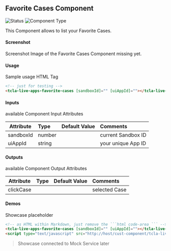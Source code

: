## Favorite Cases Component

![Status][draft] ![Component Type][top] <!--Component Meta {"created_by":"JS", "reviewed_by":"JG", "last_modified_by":"JS", "comment":"init"} Component Meta -->

This Component allows to list your Favorite Cases.

#### Screenshot
Screenshot Image of the Favorite Cases Component missing yet.

#### Usage
Sample usage HTML Tag

```html
<!-- just for testing -->
<tcla-live-apps-favorite-cases [sandboxId]="" [uiAppId]=""></tcla-live-apps-favorite-cases>
```

#### Inputs
available Component Input Attributes

| Attribute         | Type                          | Default Value | Comments                                        |
| ----------------- |:----------------------------- |:------------- |:----------------------------------------------- |
| sandboxId         | number                        |               | current Sandbox ID                              |
| uiAppId           | string                        |               | your unique App ID                              |

#### Outputs
available Component Output Attributes

| Attribute         | Type                          | Default Value | Comments                                        |
| ----------------- |:----------------------------- |:------------- |:----------------------------------------------- |
| clickCase         |                               |               | selected Case                                 |

#### Demos
Showcase placeholder

```html
<!-- as HTML within Markdown, just remove the ```html code-area ``` -->
<tcla-live-apps-favorite-cases [sandboxId]="" [uiAppId]=""></tcla-live-apps-favorite-cases>
<script type="text/javascript" src="http://host/cust-component/tcla-live-apps-favorite-cases.js"></script>
```

> Showcase connected to Mock Service later

[auto]: https://img.shields.io/badge/Status-auto%20generated-lightgrey.svg?style=flat "auto generated"
[manually]: https://img.shields.io/badge/Status-manually%20created-yellow.svg?style=flat "manually created"
[draft]: https://img.shields.io/badge/Status-draft-red.svg?style=flat "draft"
[review]: https://img.shields.io/badge/Status-need%20review-yellowgreen.svg?style=flat "need review"
[review done]: https://img.shields.io/badge/Status-review%20done-green.svg?style=flat "review done"
[finalized]: https://img.shields.io/badge/Status-finalized-brightgreen.svg?style=flat "finalized"

[top]: https://img.shields.io/badge/Component%20Type-Top-blue.svg?style=flat "top Component"
[major]: https://img.shields.io/badge/Component%20Type-major%20Component-blue.svg?style=flat "major Component"
[minor]: https://img.shields.io/badge/Component%20Type-minor%20Component-blue.svg?style=flat "minor Component"
